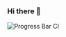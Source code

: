 ### Hi there 👋


![Progress Bar CI](https://github.com/ZhaoGui/ZhaoGui/workflows/Progress%20Bar%20CI/badge.svg)
